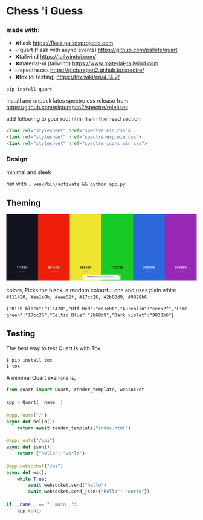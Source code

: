 # Chess 'i Guess

### made with:
- ❌flask  https://flask.palletsprojects.com
- ✅quart (flask with async events) https://github.com/pallets/quart
- ❌tailwind  https://tailwindui.com/
- ❌material-ui (tailwind)  https://www.material-tailwind.com
- ✅spectre.css https://picturepan2.github.io/spectre/
- ❌tox (ci testing) https://tox.wiki/en/4.14.2/

```bash
pip install quart
```

install and unpack lates spectre.css release
from https://github.com/picturepan2/spectre/releases

add following to your root html file in the head section

```html
<link rel="stylesheet" href="spectre.min.css">
<link rel="stylesheet" href="spectre-exp.min.css">
<link rel="stylesheet" href="spectre-icons.min.css">
```

### Design
minimal and sleek

run with `. venv/bin/activate && python app.py`

## Theming

![img_1.png](img_1.png)

colors, Picks the black, a random colourful one and uses plain white
`#111420, #ee1e0b, #eee52f, #17cc26, #2b68d9, #9828b6`

`{"Rich black":"111420","Off Red":"ee1e0b","Aureolin":"eee52f","Lime green":"17cc26","Celtic Blue":"2b68d9","Dark violet":"9828b6"}`

## Testing

The best way to test Quart is with Tox,

```bash
$ pip install tox
$ tox
```

A minimal Quart example is,

```python
from quart import Quart, render_template, websocket

app = Quart(__name__)

@app.route("/")
async def hello():
    return await render_template("index.html")

@app.route("/api")
async def json():
    return {"hello": "world"}

@app.websocket("/ws")
async def ws():
    while True:
        await websocket.send("hello")
        await websocket.send_json({"hello": "world"})

if __name__ == "__main__":
    app.run()
```

